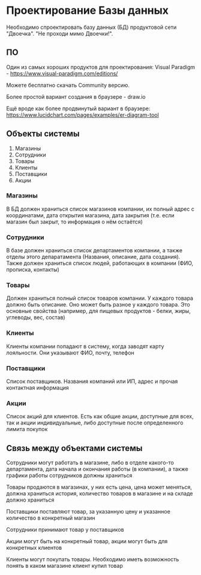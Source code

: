 # Проектирование Базы данных

Необходимо спроектировать базу данных (БД) продуктовой сети "Двоечка". "Не проходи мимо Двоечки!".

## ПО

Один из самых хороших продуктов для проектирования: Visual Paradigm - https://www.visual-paradigm.com/editions/

Можете бесплатно скачать Community версию.

Более простой вариант создания в браузере - draw.io

Ещё вроде как более продвинутый вариант в браузере:
https://www.lucidchart.com/pages/examples/er-diagram-tool

## Объекты системы

1. Магазины
2. Сотрудники
3. Товары
4. Клиенты
5. Поставщики
6. Акции

### Магазины

В БД должен храниться список магазинов компании, их полный адрес с координатами, дата открытия магазина, дата закрытия (т.е. если магазин был закрыт, то информация о нём остаётся)

### Сотрудники

В базе должен храниться список департаментов компании, а также отделы этого депаратамента (Названия, описание, дата создания). Также должен храниться список людей, работающих в компании (ФИО, прописка, контакты)

### Товары

Должен храниться полный список товаров компании. У каждого товара должно быть описание. Оно может быть разное у каждого товара. Это основные свойства (например, для пищевых продуктов - белки, жиры, углеводы, вес, состав)

### Клиенты

Клиенты компании попадают в систему, когда заводят карту лояльности. Они указывают ФИО, почту, телефон

### Поставщики

Список поставщиков. Названия компаний или ИП, адрес и прочая контактная информация

### Акции

Список акций для клиентов. Есть как общие акции, доступные для всех, так и акции индивидуальные, либо доступные после определенного лимита покупок

## Связь между объектами системы

Сотрудники могут работать в магазине, либо в отделе какого-то департамента, дата начала и окончания работы (в компании), а также графики работы сотрудников должны храниться

Товары продаются в магазинах, у них есть цена, цена может меняться, должна храниться история, количество товаров в магазине и на складе должно храниться

Поставщики поставляют товар, за указанную цену и указанное количество в конкретный магазин

Сотрудники принимают товар у поставщиков

Акции могут быть на конкретный товар, акции могут быть для конкретных клиентов

Клиенты могут покупать товары. Необходимо иметь возможность понять в каком магазине клиент купил товар
